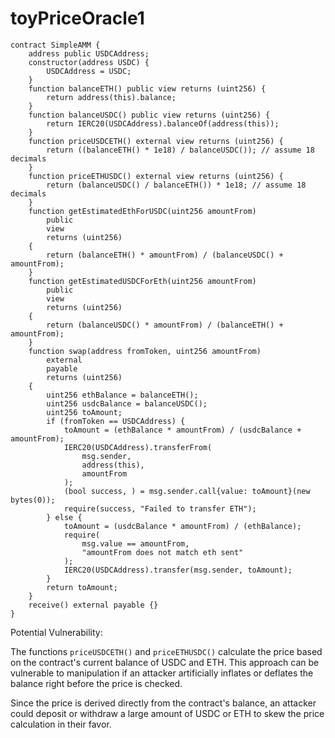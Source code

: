 # toyPriceOracle1

```solidity
contract SimpleAMM {
    address public USDCAddress;
    constructor(address USDC) {
        USDCAddress = USDC;
    }
    function balanceETH() public view returns (uint256) {
        return address(this).balance;
    }
    function balanceUSDC() public view returns (uint256) {
        return IERC20(USDCAddress).balanceOf(address(this));
    }
    function priceUSDCETH() external view returns (uint256) {
        return ((balanceETH() * 1e18) / balanceUSDC()); // assume 18 decimals
    }
    function priceETHUSDC() external view returns (uint256) {
        return (balanceUSDC() / balanceETH()) * 1e18; // assume 18 decimals
    }
    function getEstimatedEthForUSDC(uint256 amountFrom)
        public
        view
        returns (uint256)
    {
        return (balanceETH() * amountFrom) / (balanceUSDC() + amountFrom);
    }
    function getEstimatedUSDCForEth(uint256 amountFrom)
        public
        view
        returns (uint256)
    {
        return (balanceUSDC() * amountFrom) / (balanceETH() + amountFrom);
    }
    function swap(address fromToken, uint256 amountFrom)
        external
        payable
        returns (uint256)
    {
        uint256 ethBalance = balanceETH();
        uint256 usdcBalance = balanceUSDC();
        uint256 toAmount;
        if (fromToken == USDCAddress) {
            toAmount = (ethBalance * amountFrom) / (usdcBalance + amountFrom);
            IERC20(USDCAddress).transferFrom(
                msg.sender,
                address(this),
                amountFrom
            );
            (bool success, ) = msg.sender.call{value: toAmount}(new bytes(0));
            require(success, "Failed to transfer ETH");
        } else {
            toAmount = (usdcBalance * amountFrom) / (ethBalance);
            require(
                msg.value == amountFrom,
                "amountFrom does not match eth sent"
            );
            IERC20(USDCAddress).transfer(msg.sender, toAmount);
        }
        return toAmount;
    }
    receive() external payable {}
}
```



Potential Vulnerability:

The functions `priceUSDCETH()` and `priceETHUSDC()` calculate the price based on the contract's current balance of USDC and ETH. This approach can be vulnerable to manipulation if an attacker artificially inflates or deflates the balance right before the price is checked.

Since the price is derived directly from the contract's balance, an attacker could deposit or withdraw a large amount of USDC or ETH to skew the price calculation in their favor.

